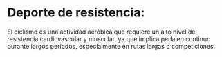 # Deporte de resistencia: 
El ciclismo es una actividad aeróbica que requiere un alto nivel de resistencia cardiovascular y muscular, ya que implica pedaleo continuo durante largos períodos, especialmente en rutas largas o competiciones.